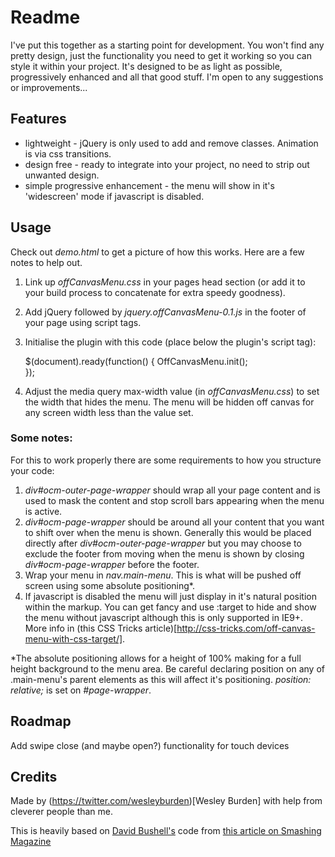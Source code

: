 
# Readme
I've put this together as a starting point for development.  You won't find any pretty design, just the functionality you need to get it working so you can style it within your project.  It's designed to be as light as possible, progressively enhanced and all that good stuff.  I'm open to any suggestions or improvements...

## Features
- lightweight - jQuery is only used to add and remove classes.  Animation is via css transitions.
- design free - ready to integrate into your project, no need to strip out unwanted design.
- simple progressive enhancement - the menu will show in it's 'widescreen' mode if javascript is disabled.

## Usage
Check out _demo.html_ to get a picture of how this works.  Here are a few notes to help out.

1. Link up _offCanvasMenu.css_ in your pages head section (or add it to your build process to concatenate for extra speedy goodness).
2. Add jQuery followed by _jquery.offCanvasMenu-0.1.js_ in the footer of your page using script tags.
3. Initialise the plugin with this code (place below the plugin's script tag):

	$(document).ready(function() {
		OffCanvasMenu.init();		
	});
 
4. Adjust the media query max-width value (in _offCanvasMenu.css_) to set the width that hides the menu. The menu will be hidden off canvas for any screen width less than the value set.

### Some notes:
For this to work properly there are some requirements to how you structure your code:

1. _div#ocm-outer-page-wrapper_ should wrap all your page content and is used to mask the content and stop scroll bars appearing when the menu is active.
1. _div#ocm-page-wrapper_ should be around all your content that you want to shift over when the menu is shown.  Generally this would be placed directly after _div#ocm-outer-page-wrapper_ but you may choose to exclude the footer from moving when the menu is shown by closing _div#ocm-page-wrapper_ before the footer.
1. Wrap your menu in _nav.main-menu_.  This is what will be pushed off screen using some absolute positioning*.
1. If javascript is disabled the menu will just display in it's natural position within the markup.  You can get fancy and use :target to hide and show the menu without javascript although this is only supported in IE9+.  More info in (this CSS Tricks article)[http://css-tricks.com/off-canvas-menu-with-css-target/]. 

*The absolute positioning allows for a height of 100% making for a full height background to the menu area.  Be careful declaring position on any of .main-menu's parent elements as this will affect it's positioning.  _position: relative;_ is set on _#page-wrapper_.

## Roadmap
Add swipe close (and maybe open?) functionality for touch devices 

## Credits
Made by (https://twitter.com/wesleyburden)[Wesley Burden] with help from cleverer people than me.

This is heavily based on [David Bushell's](http://dbushell.com/‎) code from [this article on Smashing Magazine](http://coding.smashingmagazine.com/2013/01/15/off-canvas-navigation-for-responsive-website/)